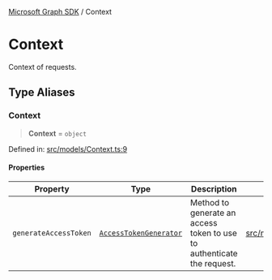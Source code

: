 [Microsoft Graph SDK](README.md) / Context

# Context

Context of requests.

## Type Aliases

### Context

> **Context** = `object`

Defined in: [src/models/Context.ts:9](https://github.com/Future-Secure-AI/microsoft-graph/blob/main/src/models/Context.ts#L9)

#### Properties

| Property | Type | Description | Defined in |
| ------ | ------ | ------ | ------ |
| <a id="generateaccesstoken"></a> `generateAccessToken` | [`AccessTokenGenerator`](AccessTokenGenerator.md#accesstokengenerator) | Method to generate an access token to use to authenticate the request. | [src/models/Context.ts:13](https://github.com/Future-Secure-AI/microsoft-graph/blob/main/src/models/Context.ts#L13) |
